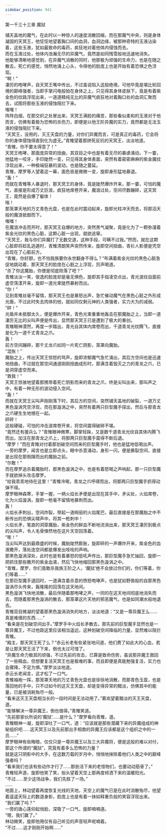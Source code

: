 ```yaml
---
sidebar_position: 941
---
```

 第一千三十三章 魔狱


铺天盖地的魔气，在此时以一种惊人的速度消散回缩，而在那魔气中央，则是身体凝固的天冥王，他怔怔地望着胸口间的血洞，血洞边缘，被那种奇特的玉液沾染着，这些玉液，犹如最致命的毒药，疯狂地对着他体内侵蚀而去。  
而在玉液过处，他体内浩瀚无尽的异魔气，竟然是如同残雪般地迅速地消失。  
他能够清晰地感觉到，在异魔气消散的同时，他那极为顽强的生命力，也是在随之散去，死亡的感觉，悄然地涌上心头，令得他的脸庞上也是开始有着恐惧之色浮现。  
“啊！”  
凄厉的咆哮声，自天冥王嘴中传出，不过虽说陷入这般绝境，可他毕竟是堪比轮回境的巅峰强者，当即手掌闪电般拍在身体之上，只见得其身体皮肤下，竟是有着紫金色的纹路浮现出来，一道道精纯无比的异魔气疯狂地对着胸口处的血洞汇聚而去，试图将那些玉液的侵蚀阻拦下来。  
嗤嗤！  
阵阵白烟，在那交织之处冒出来，天冥王满脸的痛苦，那些看似柔和的玉液对于他而言，仿佛有着极为恐怖的杀伤力，即便是以他王阶异魔的实力，竟然都是无法玉液的侵蚀阻拦下来。  
“天冥王，没用的，灭王天盘的力量，对你们异魔而言，可是真正的毒药，它会将你的身体侵蚀得直到化为虚无。”青雉望着那拼死反抗的天冥王，淡淡地道。  
“青雉，你不要太得意了！”  
天冥王咆哮，那面庞异常的扭曲，其双目之中也是有着无尽的暴虐涌动，下一霎，他猛地一咬牙，手印陡然一变，只见得其身体表面，突然有着密密麻麻的紫金魔纹浮现出来，一种极端狂暴的波动，也是随之蔓延。  
青雉，摩罗等人望着这一幕，面色皆是微微一变，旋即身形猛地暴退。  
“轰！”  
而就在青雉等人暴退时，那天冥王的身体，竟是陡然爆炸开来，那一霎，可怕的魔气，直接是形成万丈巨浪，疯狂地席卷开来，魔浪过处，空间尽数蹦碎，这天冥王，竟然是自爆了躯体！  
嗡！  
那笼罩天地的万丈青色光盘，也是在此时震动起来，旋即光柱冲天而去，将那滔天般的魔浪抵御而下。  
嗤嗤！  
在魔浪冲击而开时，那天冥王自爆的地方，突然黑气凝聚，竟是化为了一颗弥漫着紫金光纹的黑色心脏，这颗心脏一出现，就欲逃窜。  
“天冥王，我与你们异魔打了无数交道，这种手段，可瞒不过我。”然而，就在这颗心脏即将趁乱逃遁时，青雉清朗笑声突然传来，旋即空间扭曲，青衫人影便是凭空出现在了心脏前方。  
“青雉，你好胆，也不怕我族要你永世翻身不得么？”布满着紫金光纹的黑色心脏急促地跳动着，那天冥王的脸庞在心脏之上浮现，厉声喝道。  
“杀了你这魔胎，你便是彻底陨落了吧？”  
青雉淡淡一笑，俊逸的脸庞却是毫无惧色，旋即其手指凌空点出，青光波纹自面前虚空荡漾开来，旋即一道光束陡然暴射而出。  
“你！”  
见到青雉丝毫不留情，那天冥王也是暴怒出声，急忙催动魔气在黑色心脏之外形成光盾，不过此时失去肉体的他，就如同仅剩元神的人类强者，实力大为的减弱。  
“砰！”  
光盾并未抵御太久，便是爆炸开来，青色光束重重地轰击在那魔胎之上，当即一道凄厉无比的尖叫声便是传出，显然那天冥王已是遭到了极大的重创。  
青雉眼神漠然，再度一步踏出，青光自其体内席卷而出，千道青龙光纹腾飞，直接是化为一道千丈青龙之爪。  
轰！  
前方空间蹦碎，那千丈龙爪如同一片死亡阴影，笼罩向魔胎。  
“混账！”  
魔胎之上，传出天冥王惊怒的骂声，旋即浓郁魔气急忙涌出，其后方空间也是迅速地扭曲，不过就在那空间通道刚刚扭曲成形时，那满含着毁灭之力的青龙之爪，已是洞穿虚空而来。  
“救我！”  
天冥王惊骇地望着那携带着死亡阴影而来的青龙之爪，终是尖叫出来，那叫声之中，有着一种无形的波动侵入空间。  
“轰！”  
而就在天冥王尖叫声刚刚落下时，其后方的空间，突然铺天盖地的破裂，一道万丈黑色漩涡凭空浮现，而在那漩涡之中，突然有着两只巨型魔手探出，然后与那青龙之爪硬生生地憾在一起。  
砰砰！  
这般硬碰，可怕的冲击波席卷开来，将空间震得破碎不堪。  
“竟然还有援兵么？”青雉眼神微寒，脚掌轻跺，又是数千道青龙光纹自其体内腾飞而出，加注在那青龙之爪上，将那两只巨型魔手震得不断后退。  
“摩罗！”而在青雉对付着那划破空间而来的巨型魔手时，他也是猛地低喝出声。  
一旁的摩罗，闻言也是立即点头，眼中杀意涌动，身形一闪，便是撕裂空间，直接是出现在那倒蹿而出的魔胎之前。  
“尔敢！”  
而在摩罗追杀着魔胎时，那黑色漩涡之中，也是有着怒喝之声响起，那一只巨型魔手就欲掉头攻击摩罗。  
“给我乖乖地待在这里！”青雉冷喝，青龙之爪呼啸而出，将那两只巨型魔手抓得动弹不得。  
摩罗眼神森寒，手掌一握，一柄火焰长矛便是出现在其手中，矛尖处，火焰席卷，化为火焰漩涡，旋即一枪毫不留情地暴刺而出。  
轰！  
火焰长矛刺出，空间炸裂，带起一道绚丽的火焰尾巴，最后直接是在那魔胎之中不断传出的恐惧尖啸声中，将其一枪刺中！  
火焰长矛，笔直的洞穿魔胎，紫金色的鲜血不断地流淌出来，那天冥王凄厉到极点的尖叫声，令人毛骨悚然地在这片天空回荡着。  
“嘭！”  
当尖叫声达到最鼎盛的时候，魔胎陡然膨胀，旋即砰的一声爆炸开来，紫金色的血液撒开，落处连空间都是爆发出吱吱的声响。  
那黑色漩涡深处，此时也是有着暴怒的低吼声传出，那巨型魔手急忙抽回，旋即一把抓住那些撒开的紫金血液，然后飞快地缩回那黑色漩涡之中。  
“青雉，摩罗，你们竟敢杀我族王阶之人，‘魔狱’绝不会放过你们的，你们等着，你们等着……”  
在那巨型魔手退回时，一道满含着杀意的愤怒咆哮声，也是犹如野兽般的自那黑色漩涡尽头传来，轰隆隆的回荡在这天地间。  
黑色漩涡飞快地消散，最后伴随着那咆哮之声，一同的在这天地间彻底地消失而去，而随着那黑色漩涡的散去，那笼罩这片天地的邪恶魔气，也是如同潮水般地退去。  
青雉双目微凝的望着那黑色漩涡消失的地方，淡淡地道：“又是一尊异魔王么……真是难缠的东西……”  
“看来是在划破空间出手。”摩罗手中火焰长矛散去，那先前的巨型魔手显然也是一尊异魔王，不过他距这里应该相当遥远，这种划破空间降临的力量，显然难以阻拦青雉。  
“殿主，那天冥王死了么？”赤云长老有些紧张地问道，他们费了如此大的心血，若是让那天冥王活了下来，倒也太过可惜了。  
“异魔生命力极其的顽强，不过先前的攻击，已算是致命伤势，虽说那异魔王救回了一些精血，但想要复活天冥王也是极难的事，而且即便是真能勉强复活，实力也会骤降，不足为惧。”摩罗淡淡地道。  
赤云长老闻言，这才松了一口气。  
青雉袖袍一挥，那笼罩天地的万丈青色光盘也是徐徐地消散，而那青色玉盘，也是落回他的手中，只不过如今的这灭王天盘，却是变得异常的黯淡，仿佛其中的能量，已是被消耗殆尽一般。  
“看来这灭王天盘相当长的一段时间是无法动用了。”慕岚望着黯淡的灭王天盘，道。  
“能够解决一尊异魔王，倒也值得。”青雉笑道。  
“先前那家伙所说的‘魔狱’……是什么？”摩罗看向青雉，道。  
青雉眼神一凝，旋即深吐了一口气，道：“应该就是那些潜藏下来的异魔组成的神秘组织吧……这天冥王以及先前那出手相救的异魔王应该都是这个组织之中的一员……”  
摩罗眼神有些晦暗，仅仅只是一尊异魔王以及三大异魔将，便是这般的难以对付，那这个所谓的“魔狱”，究竟有着多么恐怖的力量？  
就是这只阴影中的大手，在这数万载的岁月中，悄悄地抹除着他们人类之中的巅峰强者吗？  
“看来我们也该有些动作才行了……那些活下来的老怪物们，也要动动筋骨了。”  
青雉轻声道，旋即他笑了笑，抬头望着天空上那再度倾洒下来的温暖阳光。  
“不过……至少这场战争，我们先胜了一场。”  
……  
地面上，林动望着再度恢复光线的天地，天空上的魔气已是在此时消散殆尽，他望着遥遥天际上的数道身影，脸庞上也是有着一抹如释重负般的笑容浮现出来。  
“我们赢了吗？”  
一旁的唐心莲仰起俏脸，深吸了一口气，旋即喃喃道。  
“嗯，我们赢了。”  
林动微笑，旋即他用仅有自己听见的声音轻声呢喃着。  
“不过……这才刚刚开始啊……”  
  
  
